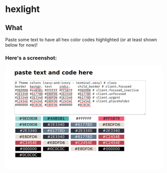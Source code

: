 # hexlight

## What

Paste some text to have all hex color codes highlighted (or at least shown below for now)!

### Here's a screenshot:
![hexlight demo](screenshot.png)
